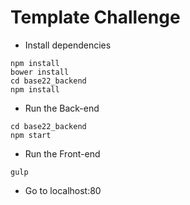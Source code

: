 # Template Challenge
* Install dependencies
```
npm install
bower install
cd base22_backend
npm install
```
* Run the Back-end
```
cd base22_backend
npm start
```
* Run the Front-end
```
gulp
```
* Go to localhost:80


